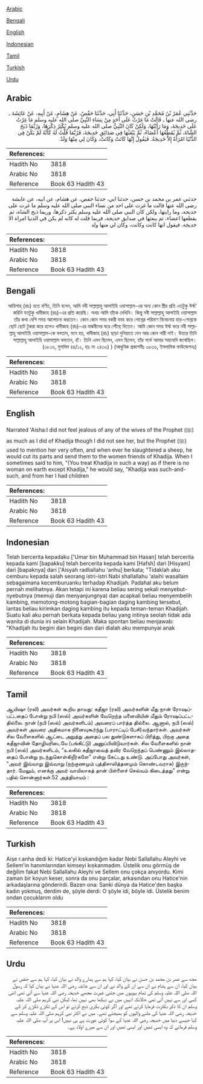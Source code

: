 [Arabic](#arabic)

[Bengali](#bengali)

[English](#english)

[Indonesian](#indonesian)

[Tamil](#tamil)

[Turkish](#turkish)

[Urdu](#urdu)

## Arabic


<div dir="rtl" lang="ar" style={{fontSize:'larger',backgroundColor:'#f8f9fa',padding:20}}>
حَدَّثَنِي عُمَرُ بْنُ مُحَمَّدِ بْنِ حَسَنٍ، حَدَّثَنَا أَبِي، حَدَّثَنَا حَفْصٌ، عَنْ هِشَامٍ، عَنْ أَبِيهِ، عَنْ عَائِشَةَ ـ رضى الله عنها ـ قَالَتْ مَا غِرْتُ عَلَى أَحَدٍ مِنْ نِسَاءِ النَّبِيِّ صلى الله عليه وسلم مَا غِرْتُ عَلَى خَدِيجَةَ، وَمَا رَأَيْتُهَا، وَلَكِنْ كَانَ النَّبِيُّ صلى الله عليه وسلم يُكْثِرُ ذِكْرَهَا، وَرُبَّمَا ذَبَحَ الشَّاةَ، ثُمَّ يُقَطِّعُهَا أَعْضَاءً، ثُمَّ يَبْعَثُهَا فِي صَدَائِقِ خَدِيجَةَ، فَرُبَّمَا قُلْتُ لَهُ كَأَنَّهُ لَمْ يَكُنْ فِي الدُّنْيَا امْرَأَةٌ إِلاَّ خَدِيجَةُ‏.‏ فَيَقُولُ إِنَّهَا كَانَتْ وَكَانَتْ، وَكَانَ لِي مِنْهَا وَلَدٌ‏.‏
</div>
<div style={{backgroundColor:'#f8f9fa',padding:20, marginBottom: 10}}><table> <thead> <tr> <th>References:</th> <th></th> </tr> </thead> <tbody><tr><td>Hadith No</td><td>3818</td></tr><tr><td>Arabic No</td><td>3818</td></tr><tr><td>Reference</td><td>Book 63 Hadith 43</td></tr></tbody></table></div>


<div dir="rtl" lang="ar" style={{fontSize:'larger',backgroundColor:'#f8f9fa',padding:20}}>
حدثني عمر بن محمد بن حسن، حدثنا ابي، حدثنا حفص، عن هشام، عن ابيه، عن عايشة رضى الله عنها قالت ما غرت على احد من نساء النبي صلى الله عليه وسلم ما غرت على خديجة، وما رايتها، ولكن كان النبي صلى الله عليه وسلم يكثر ذكرها، وربما ذبح الشاة، ثم يقطعها اعضاء، ثم يبعثها في صدايق خديجة، فربما قلت له كانه لم يكن في الدنيا امراة الا خديجة. فيقول انها كانت وكانت، وكان لي منها ولد
</div>
<div style={{backgroundColor:'#f8f9fa',padding:20, marginBottom: 10}}><table> <thead> <tr> <th>References:</th> <th></th> </tr> </thead> <tbody><tr><td>Hadith No</td><td>3818</td></tr><tr><td>Arabic No</td><td>3818</td></tr><tr><td>Reference</td><td>Book 63 Hadith 43</td></tr></tbody></table></div>

## Bengali


<div dir="rtl" lang="bn" style={{fontSize:'larger',backgroundColor:'#f8f9fa',padding:20}}>
‘আয়িশাহ্ (রাঃ) হতে বর্ণিত, তিনি বলেন, আমি নবী সাল্লাল্লাহু আলাইহি ওয়াসাল্লাম-এর অন্য কোন স্ত্রীর প্রতি এতটুকু ঈর্ষা করিনি যতটুকু খাদীজাহ (রাঃ)-এর প্রতি করেছি। অথচ আমি তাঁকে দেখিনি। কিন্তু নবী সাল্লাল্লাহু আলাইহি ওয়াসাল্লাম তাঁর কথা বেশি সময় আলোচনা করতেন। কোন কোন সময় বকরী যবহ করে গোশ্তের পরিমাণ বিবেচনায় হাড়-গোশ্তকে ছোট ছোট টুকরা করে হলেও খাদীজাহ (রাঃ)-এর বান্ধবীদের ঘরে পৌঁছে দিতেন। আমি কোন সময় ঈর্ষা ভরে নবী সাল্লাল্লাহু আলাইহি ওয়াসাল্লাম-কে বলতাম, মনে হয়, খাদীজাহ (রাঃ) ছাড়া দুনিয়াতে যেন আর কোন নারী নাই। উত্তরে তিনি সাল্লাল্লাহু আলাইহি ওয়াসাল্লাম বলতেন, হাঁ। তিনি এমন ছিলেন, এমন ছিলেন, তাঁর গর্ভে আমার সন্তানাদি জন্মেছিল। (৩৮১৬, মুসলিম ৪৪/১২, হাঃ নং ২৪৩৩) ) (আধুনিক প্রকাশনীঃ ৩৫৩৬, ইসলামিক ফাউন্ডেশনঃ)
</div>
<div style={{backgroundColor:'#f8f9fa',padding:20, marginBottom: 10}}><table> <thead> <tr> <th>References:</th> <th></th> </tr> </thead> <tbody><tr><td>Hadith No</td><td>3818</td></tr><tr><td>Arabic No</td><td>3818</td></tr><tr><td>Reference</td><td>Book 63 Hadith 43</td></tr></tbody></table></div>

## English


<div dir="ltr" lang="en" style={{fontSize:'larger',backgroundColor:'#f8f9fa',padding:20}}>
Narrated 'Aisha:I did not feel jealous of any of the wives of the Prophet (ﷺ) as much as I did of Khadija though I did not see her, but the Prophet (ﷺ) used to mention her very often, and when ever he slaughtered a sheep, he would cut its parts and send them to the women friends of Khadija. When I sometimes said to him, "(You treat Khadija in such a way) as if there is no woman on earth except Khadija," he would say, "Khadija was such-and-such, and from her I had children
</div>
<div style={{backgroundColor:'#f8f9fa',padding:20, marginBottom: 10}}><table> <thead> <tr> <th>References:</th> <th></th> </tr> </thead> <tbody><tr><td>Hadith No</td><td>3818</td></tr><tr><td>Arabic No</td><td>3818</td></tr><tr><td>Reference</td><td>Book 63 Hadith 43</td></tr></tbody></table></div>

## Indonesian


<div dir="ltr" lang="id" style={{fontSize:'larger',backgroundColor:'#f8f9fa',padding:20}}>
Telah bercerita kepadaku ['Umar bin Muhammad bin Hasan] telah bercerita kepada kami [bapakku] telah bercerita kepada kami [Hafsh] dari [Hisyam] dari [bapaknya] dari ['Aisyah radliallahu 'anhu] berkata; "Tidaklah aku cemburu kepada salah seorang istri-istri Nabi shallallahu 'alaihi wasallam sebagaimana kecemburuanku terhadap Khadijah. Padahal aku belum pernah melihatnya. Akan tetapi ini karena beliau sering sekali menyebut-nyebutnya (memuji dan menyanjungnya) dan acapkali beliau menyembelih kambing, memotong-motong bagian-bagian daging kambing tersebut, lantas beliau kirimkan daging kambing itu kepada teman-teman Khadijah. Suatu kali aku pernah berkata kepada beliau yang intinya seolah tidak ada wanita di dunia ini selain Khadijah. Maka spontan beliau menjawab: "Khadijah itu begini dan begini dan dari dialah aku mempunyai anak
</div>
<div style={{backgroundColor:'#f8f9fa',padding:20, marginBottom: 10}}><table> <thead> <tr> <th>References:</th> <th></th> </tr> </thead> <tbody><tr><td>Hadith No</td><td>3818</td></tr><tr><td>Arabic No</td><td>3818</td></tr><tr><td>Reference</td><td>Book 63 Hadith 43</td></tr></tbody></table></div>

## Tamil


<div dir="ltr" lang="ta" style={{fontSize:'larger',backgroundColor:'#f8f9fa',padding:20}}>
ஆயிஷா (ரலி) அவர்கள் கூறிய தாவது: கதீஜா (ரலி) அவர்களின் மீது நான் ரோஷப்பட்டதைப் போன்று நபி (ஸல்) அவர்களின் வேறெந்த மனைவியின் மீதும் ரோஷப்பட்டதில்லை. நான் (நபி (ஸல்) அவர்களிடம்) அவரைப் பார்த்த தில்லை. ஆனால், நபி (ஸல்) அவர்கள் அவரை அதிகமாக நினைவுகூர்ந்து (பாராட்டிப் பேசி)வந்தார்கள். அவர்கள் சில வேளைகளில் ஆட்டை அறுத்து அதைப் பல துண்டுகளாகப் பிரித்து, பிறகு அதை கதீஜாவின் தோழியரிடையே (பங்கிட்டு) அனுப்பிவிடுவார்கள். சில வேளைகளில் நான் நபி (ஸல்) அவர்களிடம், “உலகில் கதீஜாவைத் தவிர வேறெந்தப் பெண்ணும் இல்லாததைப் போன்று நடந்துகொள்கிறீர்களே” என்று கேட்டது உண்டு. அப்போது அவர்கள், “அவர் இவ்வாறு இவ்வாறு (நற்குணமும் புத்திசாலித்தனமும் கொண்டவராக) இருந்தார். மேலும், எனக்கு அவர் வாயிலாகத் தான் பிள்ளைச் செல்வம் கிடைத்தது” என்று பதில் சொன்னார்கள்.52 அத்தியாயம் :
</div>
<div style={{backgroundColor:'#f8f9fa',padding:20, marginBottom: 10}}><table> <thead> <tr> <th>References:</th> <th></th> </tr> </thead> <tbody><tr><td>Hadith No</td><td>3818</td></tr><tr><td>Arabic No</td><td>3818</td></tr><tr><td>Reference</td><td>Book 63 Hadith 43</td></tr></tbody></table></div>

## Turkish


<div dir="ltr" lang="tr" style={{fontSize:'larger',backgroundColor:'#f8f9fa',padding:20}}>
Aişe r.anha dedi ki: Hatice'yi kıskandığım kadar Nebi Sallallahu Aleyhi ve Sellem'in hanımlarından kimseyi kıskanmadım. Üstelik onu görmüş de değilim fakat Nebi Sallallahu Aleyhi ve Sellem onu çokça anıyordu. Kimi zaman bir koyun keser, sonra da onu parçalar, arkasından onu Hatice'nin arkadaşlarına gönderirdi. Bazen ona: Sanki dünya da Hatice'den başka kadın yokmuş, derdim de, şöyle derdi: O şöyle idi, böyle idi. Üstelik benim ondan çocuklarım oldu
</div>
<div style={{backgroundColor:'#f8f9fa',padding:20, marginBottom: 10}}><table> <thead> <tr> <th>References:</th> <th></th> </tr> </thead> <tbody><tr><td>Hadith No</td><td>3818</td></tr><tr><td>Arabic No</td><td>3818</td></tr><tr><td>Reference</td><td>Book 63 Hadith 43</td></tr></tbody></table></div>

## Urdu


<div dir="rtl" lang="ur" style={{fontSize:'larger',backgroundColor:'#f8f9fa',padding:20}}>
مجھ سے عمر بن محمد بن حسن نے بیان کیا، کہا ہم سے ہمارے والد نے بیان کیا، کہا ہم سے حفص نے بیان کیا، ان سے ہشام نے ان سے ان کے والد نے اور ان سے عائشہ رضی اللہ عنہا نے بیان کیا کہ رسول اللہ صلی اللہ علیہ وسلم کی تمام بیویوں میں جتنی غیرت مجھے خدیجہ رضی اللہ عنہا سے آتی تھی اتنی کسی اور سے نہیں آتی تھی حالانکہ انہیں میں نے دیکھا بھی نہیں تھا، لیکن نبی کریم صلی اللہ علیہ وسلم ان کا ذکر بکثرت فرمایا کرتے تھے اور اگر کوئی بکری ذبح کرتے تو اس کے ٹکڑے ٹکڑے کر کے خدیجہ رضی اللہ عنہا کی ملنے والیوں کو بھیجتے تھے۔ میں نے اکثر نبی کریم صلی اللہ علیہ وسلم سے کہا جیسے دنیا میں خدیجہ رضی اللہ عنہا کے سوا کوئی عورت ہے ہی نہیں! اس پر آپ صلی اللہ علیہ وسلم فرماتے کہ وہ ایسی تھیں اور ایسی تھیں اور ان سے میرے اولاد ہے۔
</div>
<div style={{backgroundColor:'#f8f9fa',padding:20, marginBottom: 10}}><table> <thead> <tr> <th>References:</th> <th></th> </tr> </thead> <tbody><tr><td>Hadith No</td><td>3818</td></tr><tr><td>Arabic No</td><td>3818</td></tr><tr><td>Reference</td><td>Book 63 Hadith 43</td></tr></tbody></table></div>